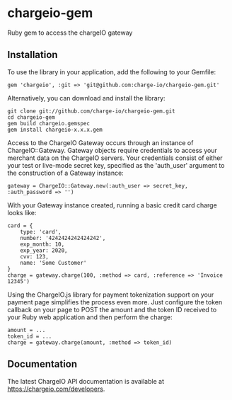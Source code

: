 chargeio-gem
============

Ruby gem to access the chargeIO gateway

Installation
-----------

To use the library in your application, add the following to your Gemfile:

    gem 'chargeio', :git => 'git@github.com:charge-io/chargeio-gem.git'

Alternatively, you can download and install the library:

    git clone git://github.com/charge-io/chargeio-gem.git
    cd chargeio-gem
    gem build chargeio.gemspec
    gem install chargeio-x.x.x.gem

Access to the ChargeIO Gateway occurs through an instance of ChargeIO::Gateway. Gateway
objects require credentials to access your merchant data on the ChargeIO servers. Your
credentials consist of either your test or live-mode secret key, specified as the 'auth_user'
argument to the construction of a Gateway instance:

    gateway = ChargeIO::Gateway.new(:auth_user => secret_key, :auth_password => '')

With your Gateway instance created, running a basic credit card charge looks like:

    card = {
        type: 'card',
        number: '4242424242424242',
        exp_month: 10,
        exp_year: 2020,
        cvv: 123,
        name: 'Some Customer'
    }
    charge = gateway.charge(100, :method => card, :reference => 'Invoice 12345')
    
Using the ChargeIO.js library for payment tokenization support on your payment page
simplifies the process even more. Just configure the token callback on your page to
POST the amount and the token ID received to your Ruby web application and then
perform the charge:

    amount = ...
    token_id = ...
    charge = gateway.charge(amount, :method => token_id)
    
Documentation
-----------

The latest ChargeIO API documentation is available at https://chargeio.com/developers.